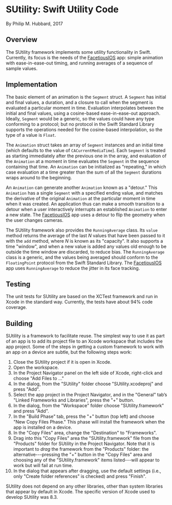 SUtility: Swift Utility Code
============================

By Philip M. Hubbard, 2017

Overview
--------

The SUtility framework implements some utility functionality in Swift.  Currently, its focus is the needs of the [FacetiousIOS](http://github.com/philiphubbard/FacetiousIOS) app: simple animation with ease-in-ease-out timing, and running averages of a sequence of sample values.

Implementation
--------------

The basic element of an animation is the `Segment` struct.  A `Segment` has initial and final values, a duration, and a closure to call when the segment is evaluated a particular moment in time.  Evaluation interpolates between the initial and final values, using a cosine-based ease-in-ease-out approach.  Ideally, `Segment` would be a generic, so the values could have any type conforming to a protocol; but no protocol in the Swift Standard Library supports the operations needed for the cosine-based interpolation, so the type of a value is `Float`.

The `Animation` struct takes an array of `Segment` instances and an initial time (which defaults to the value of `CACurrentMediaTime`).  Each `Segment` is treated as starting immediately after the previous one in the array, and evaluation of the `Animation` at a moment in time evaluates the `Segment` in the sequence containing that time.  An `Animation` can be initialized as "repeating," in which case evaluation at a time greater than the sum of all the `Segment` durations wraps around to the beginning.

An `Animation` can generate another `Animation` known as a "detour."  This `Animation` has a single `Segment` with a specified ending value, and matches the derivative of the original `Animation` at the particular moment in time when it was created.  An application thus can make a smooth transition to a detour when a user interactively interrupts an established `Animation` to enter a new state.  The [FacetiousIOS](http://github.com/philiphubbard/FacetiousIOS) app uses a detour to flip the geometry when the user changes cameras.

The SUtility framework also provides the `RunningAverage` class.  Its `value` method returns the average of the last *N* values that have been passed to it with the `add` method, where *N* is known as its "capacity".  It also supports a time "window", and when a new value is added any values old enough to be outside the time window are discarded, to reduce bias.  The `RunningAverage` class is a generic, and the values being averaged should conform to the `FloatingPoint` protocol from the Swift Standard Library.  The [FacetiousIOS](http://github.com/philiphubbard/FacetiousIOS) app uses `RunningAverage` to reduce the jitter in its face tracking.

Testing
-------

The unit tests for SUtility are based on the XCTest framework and run in Xcode in the standard way.  Currently, the tests have about 94% code coverage.

Building
--------

SUtility is a framework to facilitate reuse.  The simplest way to use it as part of an app is to add its project file to an Xcode workspace that includes the app project.  Some of the steps in getting a custom framework to work with an app on a device are subtle, but the following steps work:

1. Close the SUtility project if it is open in Xcode.
2. Open the workspace.
3. In the Project Navigator panel on the left side of Xcode, right-click and choose "Add Files to <workspace name>..."
4. In the dialog, from the "SUtility" folder choose "SUtility.xcodeproj" and press "Add".
5. Select the app project in the Project Navigator, and in the "General" tab’s "Linked Frameworks and Libraries", press the "+" button.
6. In the dialog, from the "Workspace" folder choose "SUtility.framework" and press "Add".
7. In the "Build Phase" tab, press the "+" button (top left) and choose "New Copy Files Phase."  This phase will install the framework when the app is installed on a device.
8. In the "Copy Files" area, change the "Destination" to "Frameworks".
9. Drag into this "Copy Files" area the "SUtility.framework" file from the "Products" folder for SUtility in the Project Navigator.  Note that it is important to *drag* the framework from the "Products" folder: the alternative---pressing the "+" button in the "Copy Files" area and choosing any of the "SUtility.framework" items listed---will appear to work but will fail at run time.
10. In the dialog that appears after dragging, use the default settings (i.e., only "Create folder references" is checked) and press "Finish".

SUtility does not depend on any other libraries, other than system libraries that appear by default in Xcode.  The specific version of Xcode used to develop SUtility was 8.3.

